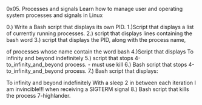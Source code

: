 0x05. Processes and signals
Learn how to manage user and operating system processes and signals  in Linux

0.) Write a Bash script that displays its own PID.
1.)Script that displays a list of currently running processes.
2.) script that displays lines containing the bash word
3.) script that displays the PID, along with the process name,

of processes whose name contain the word bash
4.)Script that displays To infinity and beyond indefinitely
5.) script that stops 4-to_infinity_and_beyond process. - must use kill
6.) Bash script that stops 4-to_infinity_and_beyond process.
7.) Bash script that displays:

To infinity and beyond indefinitely
With a sleep 2 in between each iteration
I am invincible!!! when receiving a SIGTERM signal
8.) Bash script that kills the process 7-highlander.
